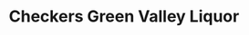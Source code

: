 ---
title: "Checkers Green Valley Liquor"
url: /greenstone-hill/checkers-green-valley-liquor/
shop: alcohol
---
